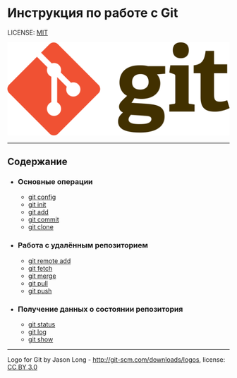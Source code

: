 # Инструкция по работе с Git

LICENSE: [MIT](./license.md)

![Изображение недоступно](./assets/gitlogo.png)

---

## Содержание
* ### Основные операции
    * [git config](./config.md)
    * [git init](./init.md)
    * [git add](./add.md)
    * [git commit](./commit.md)
    * [git clone](./cone.md)
* ### Работа с удалённым репозиторием
    * [git remote add](./remote_add.md)
    * [git fetch](./fetch.md)
    * [git merge](./merge.md)
    * [git pull](./pull.md)
    * [git push](./push.md)
* ### Получение данных о состоянии репозитория
    * [git status](./status.md)
    * [git log](./log.md)
    * [git show](./show.md)

---

Logo for Git by Jason Long - http://git-scm.com/downloads/logos, license: [CC BY 3.0](https://creativecommons.org/licenses/by/3.0/)